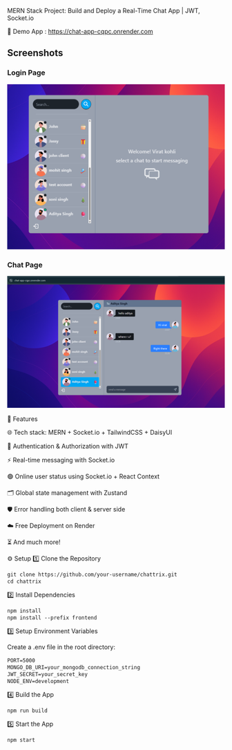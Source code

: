 MERN Stack Project: Build and Deploy a Real-Time Chat App | JWT, Socket.io


🚀 Demo App : https://chat-app-cqpc.onrender.com


## Screenshots

### Login Page
![Login](frontend/public/screenshot1.png)


### Chat Page
![Chat](frontend/public/Screenshot2.png)



🌟 Features

🌐 Tech stack: MERN + Socket.io + TailwindCSS + DaisyUI

🔑 Authentication & Authorization with JWT

⚡ Real-time messaging with Socket.io

🟢 Online user status using Socket.io + React Context

🗂 Global state management with Zustand

🛡 Error handling both client & server side

☁️ Free Deployment on Render

⏳ And much more!



⚙️ Setup
1️⃣ Clone the Repository
```
git clone https://github.com/your-username/chattrix.git
cd chattrix
```


2️⃣ Install Dependencies
```
npm install
npm install --prefix frontend
```


3️⃣ Setup Environment Variables

Create a .env file in the root directory:
```
PORT=5000
MONGO_DB_URI=your_mongodb_connection_string
JWT_SECRET=your_secret_key
NODE_ENV=development
```


4️⃣ Build the App
```
npm run build
```


5️⃣ Start the App
```
npm start
```
